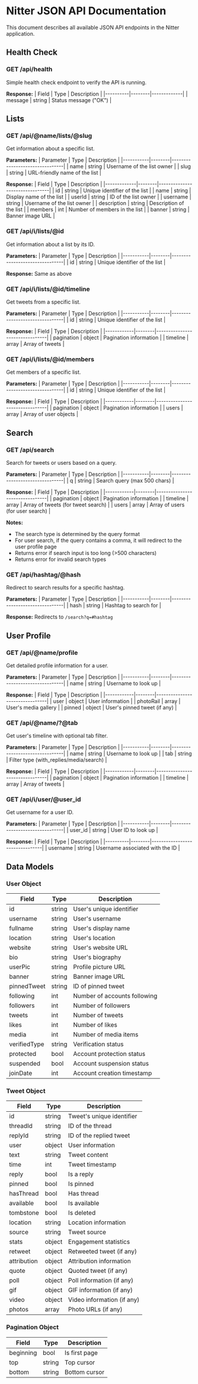 # Nitter JSON API Documentation

This document describes all available JSON API endpoints in the Nitter application.

## Health Check

### GET /api/health

Simple health check endpoint to verify the API is running.

**Response:**
| Field    | Type   | Description |
|----------|--------|-------------|
| message  | string | Status message ("OK") |

## Lists

### GET /api/@name/lists/@slug

Get information about a specific list.

**Parameters:**
| Parameter | Type   | Description                    |
|-----------|--------|--------------------------------|
| name      | string | Username of the list owner     |
| slug      | string | URL-friendly name of the list  |

**Response:**
| Field       | Type   | Description                    |
|-------------|--------|--------------------------------|
| id          | string | Unique identifier of the list  |
| name        | string | Display name of the list       |
| userId      | string | ID of the list owner           |
| username    | string | Username of the list owner     |
| description | string | Description of the list        |
| members     | int    | Number of members in the list  |
| banner      | string | Banner image URL               |

### GET /api/i/lists/@id

Get information about a list by its ID.

**Parameters:**
| Parameter | Type   | Description                    |
|-----------|--------|--------------------------------|
| id        | string | Unique identifier of the list  |

**Response:** Same as above

### GET /api/i/lists/@id/timeline

Get tweets from a specific list.

**Parameters:**
| Parameter | Type   | Description                    |
|-----------|--------|--------------------------------|
| id        | string | Unique identifier of the list  |

**Response:**
| Field      | Type   | Description                    |
|------------|--------|--------------------------------|
| pagination | object | Pagination information         |
| timeline   | array  | Array of tweets                |

### GET /api/i/lists/@id/members

Get members of a specific list.

**Parameters:**
| Parameter | Type   | Description                    |
|-----------|--------|--------------------------------|
| id        | string | Unique identifier of the list  |

**Response:**
| Field      | Type   | Description                    |
|------------|--------|--------------------------------|
| pagination | object | Pagination information         |
| users      | array  | Array of user objects          |

## Search

### GET /api/search

Search for tweets or users based on a query.

**Parameters:**
| Parameter | Type   | Description                    |
|-----------|--------|--------------------------------|
| q         | string | Search query (max 500 chars)   |

**Response:**
| Field      | Type   | Description                    |
|------------|--------|--------------------------------|
| pagination | object | Pagination information         |
| timeline   | array  | Array of tweets (for tweet search) |
| users      | array  | Array of users (for user search) |

**Notes:**
- The search type is determined by the query format
- For user search, if the query contains a comma, it will redirect to the user profile page
- Returns error if search input is too long (>500 characters)
- Returns error for invalid search types

### GET /api/hashtag/@hash

Redirect to search results for a specific hashtag.

**Parameters:**
| Parameter | Type   | Description                    |
|-----------|--------|--------------------------------|
| hash      | string | Hashtag to search for          |

**Response:**
Redirects to `/search?q=#hashtag`

## User Profile

### GET /api/@name/profile

Get detailed profile information for a user.

**Parameters:**
| Parameter | Type   | Description                    |
|-----------|--------|--------------------------------|
| name      | string | Username to look up            |

**Response:**
| Field      | Type   | Description                    |
|------------|--------|--------------------------------|
| user       | object | User information               |
| photoRail  | array  | User's media gallery           |
| pinned     | object | User's pinned tweet (if any)   |

### GET /api/@name/?@tab

Get user's timeline with optional tab filter.

**Parameters:**
| Parameter | Type   | Description                    |
|-----------|--------|--------------------------------|
| name      | string | Username to look up            |
| tab       | string | Filter type (with_replies/media/search) |

**Response:**
| Field      | Type   | Description                    |
|------------|--------|--------------------------------|
| pagination | object | Pagination information         |
| timeline   | array  | Array of tweets                |

### GET /api/i/user/@user_id

Get username for a user ID.

**Parameters:**
| Parameter | Type   | Description                    |
|-----------|--------|--------------------------------|
| user_id   | string | User ID to look up             |

**Response:**
| Field    | Type   | Description                    |
|----------|--------|--------------------------------|
| username | string | Username associated with the ID |

## Data Models

### User Object
| Field         | Type   | Description                    |
|---------------|--------|--------------------------------|
| id            | string | User's unique identifier       |
| username      | string | User's username                |
| fullname      | string | User's display name            |
| location      | string | User's location                |
| website       | string | User's website URL             |
| bio           | string | User's biography               |
| userPic       | string | Profile picture URL            |
| banner        | string | Banner image URL               |
| pinnedTweet   | string | ID of pinned tweet             |
| following     | int    | Number of accounts following   |
| followers     | int    | Number of followers            |
| tweets        | int    | Number of tweets               |
| likes         | int    | Number of likes                |
| media         | int    | Number of media items          |
| verifiedType  | string | Verification status            |
| protected     | bool   | Account protection status      |
| suspended     | bool   | Account suspension status      |
| joinDate      | int    | Account creation timestamp     |

### Tweet Object
| Field         | Type   | Description                    |
|---------------|--------|--------------------------------|
| id            | string | Tweet's unique identifier      |
| threadId      | string | ID of the thread               |
| replyId       | string | ID of the replied tweet        |
| user          | object | User information               |
| text          | string | Tweet content                  |
| time          | int    | Tweet timestamp                |
| reply         | bool   | Is a reply                     |
| pinned        | bool   | Is pinned                      |
| hasThread     | bool   | Has thread                     |
| available     | bool   | Is available                   |
| tombstone     | bool   | Is deleted                     |
| location      | string | Location information           |
| source        | string | Tweet source                   |
| stats         | object | Engagement statistics          |
| retweet       | object | Retweeted tweet (if any)       |
| attribution   | object | Attribution information        |
| quote         | object | Quoted tweet (if any)          |
| poll          | object | Poll information (if any)      |
| gif           | object | GIF information (if any)       |
| video         | object | Video information (if any)     |
| photos        | array  | Photo URLs (if any)            |

### Pagination Object
| Field      | Type   | Description                    |
|------------|--------|--------------------------------|
| beginning  | bool   | Is first page                  |
| top        | string | Top cursor                     |
| bottom     | string | Bottom cursor                  |
